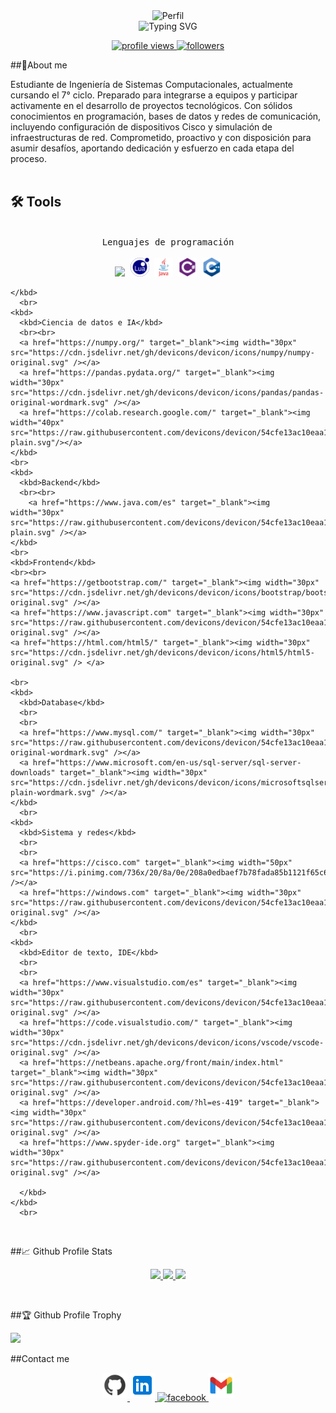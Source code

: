 <div align=center>
    <img src="https://i.pinimg.com/736x/97/33/c0/9733c0a81e46e63b338a0ad8d7d1f768.jpg" alt="Perfil" height="200">
</div>
<div align=center>
    <img src="https://readme-typing-svg.herokuapp.com?font=Arial+Black&duration=5000&pause=500&color=8B0000&center=true&vCenter=true&width=500&lines=Hola,+soy+Victor;Bienvenido+a+mi+Perfil" alt="Typing SVG" />
</div>

<p align="center">
	<a href="https://github.com/victovictorio00">
		<img src="https://komarev.com/ghpvc/?username=victovictorio00&label=Vistas%20Perfil&color=27153b&style=flat" alt="profile views"/>
	</a>
	<a href="https://github.com/victovictorio00">
		<img src="https://img.shields.io/github/followers/victovictorio00?label=Followers&color=" alt="followers"/>
	</a>
</p>

##🦙About me
<br>

Estudiante de Ingeniería de Sistemas Computacionales, actualmente cursando el 7° ciclo. Preparado para integrarse a equipos y participar activamente en el desarrollo de proyectos tecnológicos. Con sólidos conocimientos en programación, bases de datos y redes de comunicación, incluyendo configuración de dispositivos Cisco y simulación de infraestructuras de red. Comprometido, proactivo y con disposición para asumir desafíos, aportando dedicación y esfuerzo en cada etapa del proceso.
<br/>
<br>
## 🛠️ Tools
<p align=center>
      <br>
    <kbd>
      <kbd>Lenguajes de programación</kbd>
      <br>
      <br>
        <a href="https://www.python.org/" target="_blank"><img width="30px" src="https://cdn.jsdelivr.net/gh/devicons/devicon/icons/python/python-original.svg" /></a>
        <a href="https://www.lua.org/" target="_blank"><img width="30px" src="https://raw.githubusercontent.com/devicons/devicon/54cfe13ac10eaa1ef817a343ab0a9437eb3c2e08/icons/lua/lua-plain.svg" /></a>
        <a href="https://www.java.com/es" target="_blank"><img width="30px" src="https://raw.githubusercontent.com/devicons/devicon/54cfe13ac10eaa1ef817a343ab0a9437eb3c2e08/icons/java/java-original-wordmark.svg" /></a>
        <a href="https://dotnet.microsoft.com/es-es/languages/csharp" target="_blank"><img width="30px" src="https://raw.githubusercontent.com/devicons/devicon/54cfe13ac10eaa1ef817a343ab0a9437eb3c2e08/icons/csharp/csharp-plain.svg" /></a>
        <a href="https://www.bloodshed.net" target="_blank"><img width="30px" src="https://raw.githubusercontent.com/devicons/devicon/54cfe13ac10eaa1ef817a343ab0a9437eb3c2e08/icons/cplusplus/cplusplus-original.svg" /></a>
        
    </kbd>
      <br>
    <kbd>
      <kbd>Ciencia de datos e IA</kbd>
      <br><br>
      <a href="https://numpy.org/" target="_blank"><img width="30px" src="https://cdn.jsdelivr.net/gh/devicons/devicon/icons/numpy/numpy-original.svg" /></a>
      <a href="https://pandas.pydata.org/" target="_blank"><img width="30px" src="https://cdn.jsdelivr.net/gh/devicons/devicon/icons/pandas/pandas-original-wordmark.svg" /></a>
      <a href="https://colab.research.google.com/" target="_blank"><img width="40px" src="https://raw.githubusercontent.com/devicons/devicon/54cfe13ac10eaa1ef817a343ab0a9437eb3c2e08/icons/googlecolab/googlecolab-plain.svg"/></a>
    </kbd>
    <br>
    <kbd>
      <kbd>Backend</kbd>
      <br><br>
        <a href="https://www.java.com/es" target="_blank"><img width="30px" src="https://raw.githubusercontent.com/devicons/devicon/54cfe13ac10eaa1ef817a343ab0a9437eb3c2e08/icons/java/java-plain.svg" /></a>
    </kbd>
    <br>
    <kbd>Frontend</kbd>
    <br><br>
    <a href="https://getbootstrap.com/" target="_blank"><img width="30px" src="https://cdn.jsdelivr.net/gh/devicons/devicon/icons/bootstrap/bootstrap-original.svg" /></a>
    <a href="https://www.javascript.com" target="_blank"><img width="30px" src="https://raw.githubusercontent.com/devicons/devicon/54cfe13ac10eaa1ef817a343ab0a9437eb3c2e08/icons/javascript/javascript-original.svg" /></a>
    <a href="https://html.com/html5/" target="_blank"><img width="30px" src="https://cdn.jsdelivr.net/gh/devicons/devicon/icons/html5/html5-original.svg" /> </a>

    <br>
    <kbd>
      <kbd>Database</kbd>
      <br>
      <br>
      <a href="https://www.mysql.com/" target="_blank"><img width="30px" src="https://raw.githubusercontent.com/devicons/devicon/54cfe13ac10eaa1ef817a343ab0a9437eb3c2e08/icons/mysql/mysql-original-wordmark.svg" /></a>
      <a href="https://www.microsoft.com/en-us/sql-server/sql-server-downloads" target="_blank"><img width="30px" src="https://cdn.jsdelivr.net/gh/devicons/devicon/icons/microsoftsqlserver/microsoftsqlserver-plain-wordmark.svg" /></a>
    </kbd>
      <br>
    <kbd>
      <kbd>Sistema y redes</kbd>
      <br>
      <br>
      <a href="https://cisco.com" target="_blank"><img width="50px" src="https://i.pinimg.com/736x/20/8a/0e/208a0edbaef7b78fada85b1121f65c6f.jpg" /></a>
      <a href="https://windows.com" target="_blank"><img width="30px" src="https://raw.githubusercontent.com/devicons/devicon/54cfe13ac10eaa1ef817a343ab0a9437eb3c2e08/icons/windows11/windows11-original.svg" /></a>
    </kbd>
      <br>
    <kbd>
      <kbd>Editor de texto, IDE</kbd>
      <br>
      <br>
      <a href="https://www.visualstudio.com/es" target="_blank"><img width="30px" src="https://raw.githubusercontent.com/devicons/devicon/54cfe13ac10eaa1ef817a343ab0a9437eb3c2e08/icons/visualstudio/visualstudio-original.svg" /></a>
      <a href="https://code.visualstudio.com/" target="_blank"><img width="30px" src="https://cdn.jsdelivr.net/gh/devicons/devicon/icons/vscode/vscode-original.svg" /></a>
      <a href="https://netbeans.apache.org/front/main/index.html" target="_blank"><img width="30px" src="https://raw.githubusercontent.com/devicons/devicon/54cfe13ac10eaa1ef817a343ab0a9437eb3c2e08/icons/netbeans/netbeans-original.svg" /></a>
      <a href="https://developer.android.com/?hl=es-419" target="_blank"><img width="30px" src="https://raw.githubusercontent.com/devicons/devicon/54cfe13ac10eaa1ef817a343ab0a9437eb3c2e08/icons/androidstudio/androidstudio-original.svg" /></a>
      <a href="https://www.spyder-ide.org" target="_blank"><img width="30px" src="https://raw.githubusercontent.com/devicons/devicon/54cfe13ac10eaa1ef817a343ab0a9437eb3c2e08/icons/spyder/spyder-original.svg" /></a>
      
      </kbd>
    </kbd>
      <br>

</p>

<br/>

##📈 Github Profile Stats

<p align="center">
	<a href="https://github.com/victovictorio00">
        <img height="180em" src="https://streak-stats.demolab.com?user=victovictorio00&theme=tokyonight&hide_border=true&border_radius="/>
        <img height="180em" src="https://github-readme-stats.vercel.app/api?username=victovictorio00&show_icons=true&count_private=true&hide_border=true&theme=tokyonight&include_all_commits=true&count_private=true"/>
        <img height="180em" src="https://github-readme-stats.vercel.app/api/top-langs/?username=victovictorio00&hide_border=true&layout=compact&theme=tokyonight&hide=jupyter%20notebook"/>
    </a>
</p>

<br/>

##🏆 Github Profile Trophy

<p align="left">
    <a href="https://github.com/victovictorio00">
        <img height="180em"
        src="https://github-profile-trophy.vercel.app/?username=victovictorio00&theme=tokyonight&no-frame=true&margin-h=15&row=3&title=MultiLanguage,Joined2020,Issues,PullRequest,Commits,Repositories"/>
</a>
</p>

##Contact me
<p align=center>
    <a href="https://github.com/victovictorio00" target="_blank">
        <img width="40px" src="https://raw.githubusercontent.com/hungpham3112/hungpham3112/main/assets/github.svg" alt=github style="margin-bottom: 5px;" />
    </a>
    <a href="www.linkedin.com/in/victor-manuel-huaman-victorio-a10b222a8" target="_blank">
        <img width="40px" src="https://raw.githubusercontent.com/hungpham3112/hungpham3112/main/assets/linkedin.svg" alt=linkedin style="margin-bottom: 5px;" />
    </a>
    <a href="https://www.instagram.com/victor_vpln" target="_blank">
        <img width="40px" src="https://i.pinimg.com/1200x/43/85/a5/4385a5479214954fa9fab6f1a778623f.jpg" alt=facebook style="margin-bottom: 5px;" />
    </a>
    <a href="victorhuaman884@gmail.com" target="_blank">
        <img width="40px" src="https://raw.githubusercontent.com/hungpham3112/hungpham3112/main/assets/gmail.svg" alt=gmail style="margin-bottom: 5px;" />
    </a>
</p>
